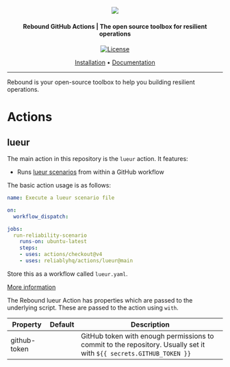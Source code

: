 <h2 align="center">
  <br>
  <p align="center"><img src="https://raw.githubusercontent.com/rebound-how/cli/main/public/logo.png"></p>
</h2>

<h4 align="center">Rebound GitHub Actions | The open source toolbox for resilient operations</h4>

<p align="center">
   <a href="https://github.com/rebound-how/actions/blob/master/LICENSE.md">
   <img alt="License" src="https://img.shields.io/github/license/reliablyhq/cli">
</p>

<p align="center">
  <a href="#installation">Installation</a> •
  <a href="https://reliably.com/docs/cli/">Documentation</a>
</p>

---

Rebound is your open-source toolbox to help you building resilient operations.

# Actions

## lueur

[lueurscenario]: https://lueur.dev/docs/

The main action in this repository is the `lueur` action. It features:

* Runs [lueur scenarios](lueurscenario) from within a GitHub workflow

The basic action usage is as follows:

```yaml
name: Execute a lueur scenario file

on:
  workflow_dispatch:

jobs:
  run-reliability-scenario
    runs-on: ubuntu-latest
    steps:
    - uses: actions/checkout@v4
    - uses: reliablyhq/actions/lueur@main
```

Store this as a workflow called `lueur.yaml`.

[More information](https://reliably.com/docs/deployment/#github-1)

The Rebound lueur Action has properties which are passed to the underlying
script. These are passed to the action using `with`.

| Property | Default | Description |
| --- | --- | --- |
| github-token | | GitHub token with enough permissions to commit to the repository. Usually set it with `${{ secrets.GITHUB_TOKEN }}` |
